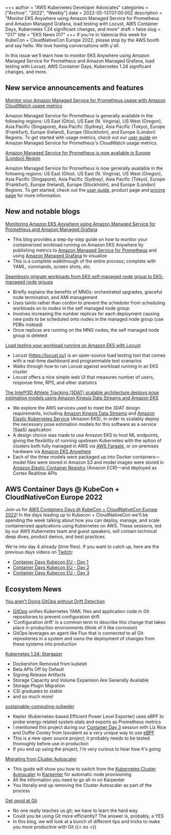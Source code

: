 +++
author = "AWS Kubernetes Developer Advocates"
categories = ["Archive", "2022", "Weekly"]
date = 2022-05-13T07:00:00Z
description = "Monitor EKS Anywhere using Amazon Managed Service for Prometheus and Amazon Managed Grafana, load testing with Locust, AWS Container Days, Kubernetes 1.24 significant changes, and more"
draft = false
slug = "017"
title = "EKS News 017"
+++
If you're in Valencia this week for KubeCon + CloudNativeCon Europe 2022, please stop by the AWS booth and say hello. We love having conversations with y'all.

In this issue we'll learn how to monitor EKS Anywhere using Amazon Managed Service for Prometheus and Amazon Managed Grafana, load testing with Locust, AWS Container Days, Kubernetes 1.24 significant changes, and more.

## New service announcements and features

[Monitor your Amazon Managed Service for Prometheus usage with Amazon CloudWatch usage metrics](https://aws.amazon.com/about-aws/whats-new/2022/05/monitor-amazon-managed-service-prometheus-usage-amazon-cloudwatch-usage-metrics/)

Amazon Managed Service for Prometheus is generally available in the following regions: US East (Ohio), US East (N. Virginia), US West (Oregon), Asia Pacific (Singapore), Asia Pacific (Sydney), Asia Pacific (Tokyo), Europe (Frankfurt), Europe (Ireland), Europe (Stockholm), and Europe (London) Regions. To get started with usage metrics, check out our [user guide](https://docs.aws.amazon.com/prometheus/latest/userguide/what-is-Amazon-Managed-Service-Prometheus.html?utm_campaign=eks-news&utm_source=017) on Amazon Managed Service for Prometheus's CloudWatch usage metrics.

[Amazon Managed Service for Prometheus is now available in Europe (London) Region](https://aws.amazon.com/prometheus/pricing/)

Amazon Managed Service for Prometheus is now generally available in the following regions: US East (Ohio), US East (N. Virginia), US West (Oregon), Asia Pacific (Singapore), Asia Pacific (Sydney), Asia Pacific (Tokyo), Europe (Frankfurt), Europe (Ireland), Europe (Stockholm), and Europe (London) Regions. To get started, check out the [user guide](https://docs.aws.amazon.com/prometheus/latest/userguide/what-is-Amazon-Managed-Service-Prometheus.html?utm_campaign=eks-news&utm_source=017), product page and [pricing page](https://aws.amazon.com/prometheus/pricing/?utm_campaign=eks-news&utm_source=017) for more information.

## New and notable blogs

[Monitoring Amazon EKS Anywhere using Amazon Managed Service for Prometheus and Amazon Managed Grafana](https://aws.amazon.com/blogs/containers/monitoring-amazon-eks-anywhere-using-amazon-managed-service-for-prometheus-and-amazon-managed-grafana/)

* This blog provides a step-by-step guide on how to monitor your containerized workload running on Amazon EKS Anywhere by publishing metrics to [Amazon Managed Service for Prometheus](https://aws.amazon.com/prometheus/) and using [Amazon Managed Grafana](https://aws.amazon.com/grafana/) to visualize
* This is a complete walkthrough of the entire process; complete with YAML, commands, screen shots, etc.

[Seamlessly migrate workloads from EKS self-managed node group to EKS-managed node groups](https://aws.amazon.com/blogs/containers/seamlessly-migrate-workloads-from-eks-self-managed-node-group-to-eks-managed-node-groups/)

* Briefly explains the benefits of MNGs: orchestrated upgrades, graceful node termination, and AMI management
* Uses taints rather than cordon to prevent the scheduler from scheduling workloads on to nodes in the self managed node group
* Involves increasing the number replicas for each deployment causing new pods to be scheduled onto nodes in the managed node group (use PDBs instead)
* Once replicas are running on the MNG nodes, the self managed node group is deleted

[Load testing your workload running on Amazon EKS with Locust](https://aws.amazon.com/blogs/containers/load-testing-your-workload-running-on-amazon-eks-with-locust/)

* Locust (<https://locust.io/>) is an open-source load testing tool that comes with a real-time dashboard and programmable test scenarios
* Walks through how to run Locust against workload running in an EKS cluster
* Locust offers a nice simple web UI that measures number of users, response time, RPS, and other statistics

[The Intel®3D Athlete Tracking (3DAT) scalable architecture deploys pose estimation models using Amazon Kinesis Data Streams and Amazon EKS](https://aws.amazon.com/blogs/machine-learning/the-intel3d-athlete-tracking-3dat-scalable-architecture-deploys-pose-estimation-models-using-amazon-kinesis-data-streams-and-amazon-eks/)

* We explore the AWS services used to meet the 3DAT design requirements, including [Amazon Kinesis Data Streams](https://aws.amazon.com/kinesis/data-streams/) and [Amazon Elastic Kubernetes Service](https://aws.amazon.com/eks/) (Amazon EKS), in order to scalably deploy the necessary pose estimation models for this software as a service (SaaS) application
* A design choice was made to use Amazon EKS to host ML endpoints, giving the flexibility of running upstream Kubernetes with the option of clusters both fully managed in AWS via [AWS Fargate](https://aws.amazon.com/fargate), or on-premises hardware via [Amazon EKS Anywhere](https://aws.amazon.com/eks/eks-anywhere/)
* Each of the three models were packaged up into Docker containers—model files were stored in Amazon S3 and model images were stored in [Amazon Elastic Container Registry](http://aws.amazon.com/ecr/) (Amazon ECR)—and deployed as Cortex Realtime APIs

## AWS Container Days @ KubeCon + CloudNativeCon Europe 2022

Join us for [AWS Containers Days @ KubeCon + CloudNativeCon Europe 2022](https://awscontainerdayseurope.splashthat.com/)! In the days leading up to Kubecon + CloudNativeCon we'll be spending the week talking about how you can deploy, manage, and scale containerized applications using Kubernetes on AWS. These sessions, led by our AWS Kubernetes team and guest speakers, will contain technical deep dives, product demos, and best practices.

We're into day 4 already (time flies). If you want to catch up, here are the previous days videos on [Twitch](https://www.twitch.tv/aws):

* [Container Days Kubecon EU - Day 1](https://www.twitch.tv/videos/1480150467)
* [Container Days Kubecon EU - Day 2](https://www.twitch.tv/videos/1481022330)
* [Container Days Kubecon EU - Day 3](https://www.twitch.tv/videos/1481899649)

## Ecosystem News

[You aren't Doing GitOps without Drift Detection](https://www.weave.works/blog/you-aren-t-doing-gitops-without-drift-detection)

* [GitOps](https://opengitops.dev) unifies ​​Kubernetes YAML files and application code in Git repositories to prevent configuration drift
* ‘Configuration drift’ is a common term to describe this change that takes place in production environments (think of it like corrosion)
* GitOps leverages an agent like Flux that is connected to all Git repositories in a system and owns the deployment of changes from these systems into production

[Kubernetes 1.24: Stargazer](https://kubernetes.io/blog/2022/05/03/kubernetes-1-24-release-announcement/)

* Dockershim Removed from kubelet
* Beta APIs Off by Default
* Signing Release Artifacts
* Storage Capacity and Volume Expansion Are Generally Available
* Storage Plugin Migration
* CSI graduates to stable
* and so much more!

[sustainable-computing-io/kepler](https://github.com/sustainable-computing-io/kepler)

* Kepler (Kubernetes-based Efficient Power Level Exporter) uses eBPF to probe energy related system stats and exports as Prometheus metrics
* I mentioned this project during our [Container Day 3](https://www.twitch.tv/videos/1481899649) session with Liz Rice and Duffie Cooley from Isovalent as a very unique way to use [eBPF](https://ebpf.io/)
* This is a new open source project; it probably needs to be tested thoroughly before use in production
* If you end up using the project, I'm very curious to hear how it's going

[Migrating from Cluster Autoscaler](https://karpenter.sh/v0.10.0/getting-started/migrating-from-cas/)  

* This guide will show you how to switch from the [Kubernetes Cluster Autoscaler](https://github.com/kubernetes/autoscaler) to [Karpenter](https://karpenter.sh/) for automatic node provisioning
* All the information you need to go all-in on Karpenter
* You literally end up removing the Cluster Autoscaler as part of the process

[Get good at Git](https://kubesimplify.com/get-good-at-git)

* No one really teaches us git; we have to learn the hard way
* Could you be using Git more efficiently? The answer is, probably, a YES
* In this blog, we will look at a bunch of different tips and tricks to make you more productive with Git
{{< eo >}}

